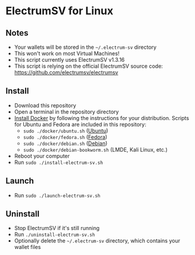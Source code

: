 # ElectrumSV for Linux

## Notes

- Your wallets will be stored in the `~/.electrum-sv` directory
- This won't work on most Virtual Machines!
- This script currently uses ElectrumSV v1.3.16
- This script is relying on the official ElectrumSV source code: https://github.com/electrumsv/electrumsv

## Install

- Download this repository
- Open a terminal in the repository directory
- [Install Docker](https://docs.docker.com/engine/install) by following the instructions for your distribution. Scripts for Ubuntu and Fedora are included in this repository:
  - `sudo ./docker/ubuntu.sh` ([Ubuntu](https://docs.docker.com/engine/install/ubuntu/#install-using-the-repository))
  - `sudo ./docker/fedora.sh` ([Fedora](https://docs.docker.com/engine/install/fedora/#install-using-the-repository))
  - `sudo ./docker/debian.sh` ([Debian](https://docs.docker.com/engine/install/debian/#install-using-the-repository))
  - `sudo ./docker/debian-bookworm.sh` (LMDE, Kali Linux, etc.)
- Reboot your computer
- Run `sudo ./install-electrum-sv.sh`

## Launch

- Run `sudo ./launch-electrum-sv.sh`

## Uninstall

- Stop ElectrumSV if it's still running
- Run `./uninstall-electrum-sv.sh`
- Optionally delete the `~/.electrum-sv` directory, which contains your wallet files
